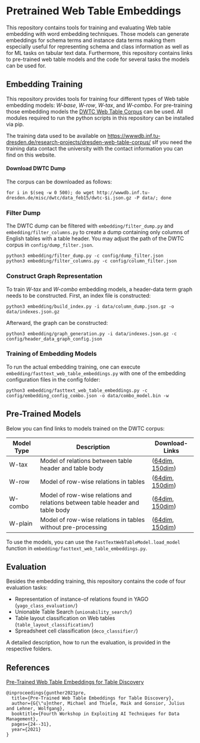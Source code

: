 # Pretrained Web Table Embeddings

This repository contains tools for training and evaluating Web table embedding with word embedding techniques.
Those models can generate embeddings for schema terms and instance data terms making them especially useful for representing schema and class information as well as for ML tasks on tabular text data.
Furthermore, this repository contains links to pre-trained web table models and the code for several tasks the models can be used for.

## Embedding Training

This repository provides tools for training four different types of Web table embedding models: *W-base*, *W-row*, *W-tax*, and *W-combo*.
For pre-training those embedding models the [DWTC Web Table Corpus](https://wwwdb.inf.tu-dresden.de/misc/dwtc/]) can be used.
All modules required to run the python scripts in this repository can be installed via pip.

The training data used to be available on https://wwwdb.inf.tu-dresden.de/research-projects/dresden-web-table-corpus/
sIf you need the training data contact the university with the contact information you can find on this website.

#### Download DWTC Dump

The corpus can be downloaded as follows:
```
for i in $(seq -w 0 500); do wget http://wwwdb.inf.tu-dresden.de/misc/dwtc/data_feb15/dwtc-$i.json.gz -P data/; done
```

### Filter Dump

The DWTC dump can be filtered with `embedding/filter_dump.py` and `embedding/filter_columns.py` to create a dump containing only columns of English tables with a table header.
You may adjust the path of the DWTC corpus in `config/dump_filter.json`.

```
python3 embedding/filter_dump.py -c config/dump_filter.json
python3 embedding/filter_columns.py -c config/column_filter.json
```


### Construct Graph Representation

To train *W-tax* and *W-combo* embedding models, a header-data term graph needs to be constructed.
First, an index file is constructed:

```
python3 embedding/build_index.py -i data/column_dump.json.gz -o data/indexes.json.gz
```

Afterward, the graph can be constructed:

```
python3 embedding/graph_generation.py -i data/indexes.json.gz -c config/header_data_graph_config.json
```

### Training of Embedding Models

To run the actual embedding training, one can execute `embedding/fasttext_web_table_embeddings.py` with one of the embedding configuration files in the config folder:

```
python3 embedding/fasttext_web_table_embeddings.py -c config/embedding_config_combo.json -o data/combo_model.bin -w
```


## Pre-Trained Models

Below you can find links to models trained on the DWTC corpus:

| Model Type | Description | Download-Links |
| ---------- | ----------- | -------------- |
| W-tax      | Model of relations between table header and table body | ([64dim](https://huggingface.co/ddrg/web_table_embeddings_tax64), [150dim](https://huggingface.co/ddrg/web_table_embeddings_tax150))
| W-row      | Model of row-wise relations in tables | ([64dim](https://huggingface.co/ddrg/web_table_embeddings_row64), [150dim](https://huggingface.co/ddrg/web_table_embeddings_row150))
| W-combo      | Model of row-wise relations and relations between table header and table body | ([64dim](https://huggingface.co/ddrg/web_table_embeddings_combo64), [150dim](https://huggingface.co/ddrg/web_table_embeddings_combo150))
| W-plain      | Model of row-wise relations in tables without pre-processing | ([64dim](https://huggingface.co/ddrg/web_table_embeddings_plain64), [150dim](https://huggingface.co/ddrg/web_table_embeddings_plain150))

To use the models, you can use the `FastTextWebTableModel.load_model` function in `embedding/fasttext_web_table_embeddings.py`.

## Evaluation

Besides the embedding training, this repository contains the code of four evaluation tasks:

* Representation of instance-of relations found in YAGO (`yago_class_evaluation/`)
* Unionable Table Search (`unionability_search/`)
* Table layout classification on Web tables (`table_layout_classification/`)
* Spreadsheet cell classification (`deco_classifier/`)

A detailed description, how to run the evaluation, is provided in the respective folders.

## References
[Pre-Trained Web Table Embeddings for Table Discovery](https://dl.acm.org/doi/10.1145/3464509.3464892)
```
@inproceedings{gunther2021pre,
  title={Pre-Trained Web Table Embeddings for Table Discovery},
  author={G{\"u}nther, Michael and Thiele, Maik and Gonsior, Julius and Lehner, Wolfgang},
  booktitle={Fourth Workshop in Exploiting AI Techniques for Data Management},
  pages={24--31},
  year={2021}
}
```
